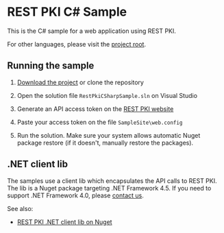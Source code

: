 REST PKI C# Sample
===================

This is the C# sample for a web application using REST PKI.

For other languages, please visit the [project root](https://github.com/LacunaSoftware/RestPkiSamples).

Running the sample
------------------

1. [Download the project](https://github.com/LacunaSoftware/RestPkiSamples/archive/master.zip)
   or clone the repository

2. Open the solution file `RestPkiCSharpSample.sln` on Visual Studio
   
3. Generate an API access token on the [REST PKI website](https://pki.rest/)

4. Paste your access token on the file `SampleSite\web.config`
   
5. Run the solution. Make sure your system allows automatic Nuget package restore (if it doesn't,
   manually restore the packages).

.NET client lib
---------------

The samples use a client lib which encapsulates the API calls to REST PKI. The lib is a Nuget package
targeting .NET Framework 4.5. If you need to support .NET Framework 4.0, please [contact us](https://webpki.lacunasoftware.com/#/Contact).

See also:

* [REST PKI .NET client lib on Nuget](https://www.nuget.org/packages/Lacuna.RestPki.Client)
